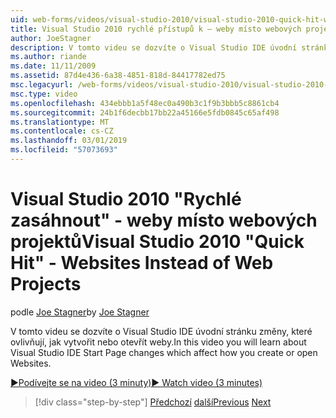 ```yaml
---
uid: web-forms/videos/visual-studio-2010/visual-studio-2010-quick-hit-websites-instead-of-web-projects
title: Visual Studio 2010 rychlé přístupů k – weby místo webových projektů | Dokumentace Microsoftu
author: JoeStagner
description: V tomto videu se dozvíte o Visual Studio IDE úvodní stránku změny, které ovlivňují, jak vytvořit nebo otevřít weby.
ms.author: riande
ms.date: 11/11/2009
ms.assetid: 87d4e436-6a38-4851-818d-84417782ed75
msc.legacyurl: /web-forms/videos/visual-studio-2010/visual-studio-2010-quick-hit-websites-instead-of-web-projects
msc.type: video
ms.openlocfilehash: 434ebbb1a5f48ec0a490b3c1f9b3bbb5c8861cb4
ms.sourcegitcommit: 24b1f6decbb17bb22a45166e5fdb0845c65af498
ms.translationtype: MT
ms.contentlocale: cs-CZ
ms.lasthandoff: 03/01/2019
ms.locfileid: "57073693"
---
```

<a name="visual-studio-2010-quick-hit---websites-instead-of-web-projects"></a><span data-ttu-id="08bbc-103">Visual Studio 2010 "Rychlé zasáhnout" - weby místo webových projektů</span><span class="sxs-lookup"><span data-stu-id="08bbc-103">Visual Studio 2010 "Quick Hit" - Websites Instead of Web Projects</span></span>
====================
<span data-ttu-id="08bbc-104">podle [Joe Stagner](https://github.com/JoeStagner)</span><span class="sxs-lookup"><span data-stu-id="08bbc-104">by [Joe Stagner](https://github.com/JoeStagner)</span></span>

<span data-ttu-id="08bbc-105">V tomto videu se dozvíte o Visual Studio IDE úvodní stránku změny, které ovlivňují, jak vytvořit nebo otevřít weby.</span><span class="sxs-lookup"><span data-stu-id="08bbc-105">In this video you will learn about Visual Studio IDE Start Page changes which affect how you create or open Websites.</span></span> 

[<span data-ttu-id="08bbc-106">&#9654;Podívejte se na video (3 minuty)</span><span class="sxs-lookup"><span data-stu-id="08bbc-106">&#9654; Watch video (3 minutes)</span></span>](https://channel9.msdn.com/Blogs/ASP-NET-Site-Videos/visual-studio-2010-quick-hit-websites-instead-of-web-projects)

> [!div class="step-by-step"]
> <span data-ttu-id="08bbc-107">[Předchozí](visual-studio-2010-quick-hit-new-multi-targeting.md)
> [další](visual-studio-2010-quick-hit-snippets-intellisense.md)</span><span class="sxs-lookup"><span data-stu-id="08bbc-107">[Previous](visual-studio-2010-quick-hit-new-multi-targeting.md)
[Next](visual-studio-2010-quick-hit-snippets-intellisense.md)</span></span>
